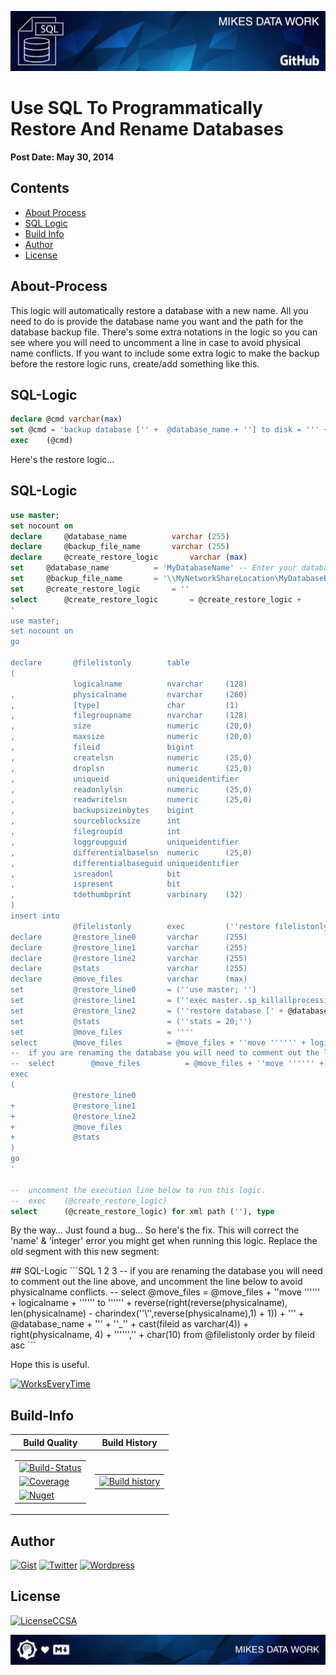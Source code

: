 ![MIKES DATA WORK GIT REPO](https://raw.githubusercontent.com/mikesdatawork/images/master/git_mikes_data_work_banner_01.png "Mikes Data Work")        

# Use SQL To Programmatically Restore And Rename Databases
**Post Date: May 30, 2014**        



## Contents    
- [About Process](##About-Process)  
- [SQL Logic](#SQL-Logic)  
- [Build Info](#Build-Info)  
- [Author](#Author)  
- [License](#License)       

## About-Process

<p>This logic will automatically restore a database with a new name. All you need to do is provide the database name you want and the path for the database backup file. There's some extra notations in the logic so you can see where you will need to uncomment a line in case to avoid physical name conflicts.
If you want to include some extra logic to make the backup before the restore logic runs, create/add something like this.</p>      


## SQL-Logic
```SQL
declare @cmd varchar(max)
set @cmd = 'backup database ['' +  @database_name + ''] to disk = ''' + @backup_file_name  + ''' with format'
exec    (@cmd)
```

<p>Here's the restore logic…</p>      


## SQL-Logic
```SQL
use master;
set nocount on
declare     @database_name          varchar (255)
declare     @backup_file_name       varchar (255)
declare     @create_restore_logic       varchar (max)
set     @database_name          = 'MyDatabaseName' -- Enter your database name here
set     @backup_file_name       = '\\MyNetworkShareLocation\MyDatabaseBackup.bak'  -- enter your backup file here
set     @create_restore_logic       = ''
select      @create_restore_logic       = @create_restore_logic + 
'
use master;
set nocount on
go
 
declare       @filelistonly        table
(
              logicalname          nvarchar     (128)
,             physicalname         nvarchar     (260)
,             [type]               char         (1)
,             filegroupname        nvarchar     (128)
,             size                 numeric      (20,0)
,             maxsize              numeric      (20,0)
,             fileid               bigint
,             createlsn            numeric      (25,0)
,             droplsn              numeric      (25,0)
,             uniqueid             uniqueidentifier
,             readonlylsn          numeric      (25,0)
,             readwritelsn         numeric      (25,0)
,             backupsizeinbytes    bigint
,             sourceblocksize      int
,             filegroupid          int
,             loggroupguid         uniqueidentifier
,             differentialbaselsn  numeric      (25,0)
,             differentialbaseguid uniqueidentifier
,             isreadonl            bit
,             ispresent            bit
,             tdethumbprint        varbinary    (32)
)
insert into 
              @filelistonly        exec         (''restore filelistonly from disk = ''''' + @backup_file_name + ''''''')
declare       @restore_line0       varchar      (255)
declare       @restore_line1       varchar      (255)
declare       @restore_line2       varchar      (255)
declare       @stats               varchar      (255)
declare       @move_files          varchar      (max)
set           @restore_line0       = (''use master; '')
set           @restore_line1       = (''exec master..sp_killallprocessindb ''''' + @database_name + ''''';'')
set           @restore_line2       = (''restore database [' + @database_name + '] from disk = ''''' + @backup_file_name + ''''' with replace, recovery, '')
set           @stats               = (''stats = 20;'')
set           @move_files          = ''''
select        @move_files          = @move_files + ''move '''''' + logicalname + '''''' to '''''' + physicalname + '''''','' + char(10) from @filelistonly order by fileid asc
--  if you are renaming the database you will need to comment out the line above, and uncomment the line below to avoid physicalname conflicts.
--  select        @move_files          = @move_files + ''move '''''' + logicalname + '''''' to '''''' + reverse(right(reverse(physicalname), len(physicalname) - charindex(''\'',reverse(physicalname),1) + 1)) + ' + @database_name + ' + ''_'' + fileid +  right(physicalname, 4)  + '''''','' + char(10) from @filelistonly order by fileid asc
exec
(
              @restore_line0
+             @restore_line1
+             @restore_line2
+             @move_files
+             @stats
)
go
'
 
--  uncomment the execution line below to run this logic.
--  exec    (@create_restore_logic) 
select      (@create_restore_logic) for xml path (''), type
```
By the way…
Just found a bug… So here's the fix.
This will correct the 'name' & 'integer' error you might get when running this logic.
Replace the old segment with this new segment:
</p>      
## SQL-Logic
```SQL
1
2
3	--  if you are renaming the database you will need to comment out the line above, and uncomment the line below to avoid physicalname conflicts.
-- select        @move_files          = @move_files + ''move '''''' + logicalname + '''''' to '''''' + reverse(right(reverse(physicalname), len(physicalname) - charindex(''\'',reverse(physicalname),1) + 1)) + 
''' + @database_name + ''' + ''_'' + cast(fileid as varchar(4)) +  right(physicalname, 4)  + '''''','' + char(10) from @filelistonly order by fileid asc
```

Hope this is useful. 


[![WorksEveryTime](https://forthebadge.com/images/badges/60-percent-of-the-time-works-every-time.svg)](https://shitday.de/)

## Build-Info

| Build Quality | Build History |
|--|--|
|<table><tr><td>[![Build-Status](https://ci.appveyor.com/api/projects/status/pjxh5g91jpbh7t84?svg?style=flat-square)](#)</td></tr><tr><td>[![Coverage](https://coveralls.io/repos/github/tygerbytes/ResourceFitness/badge.svg?style=flat-square)](#)</td></tr><tr><td>[![Nuget](https://img.shields.io/nuget/v/TW.Resfit.Core.svg?style=flat-square)](#)</td></tr></table>|<table><tr><td>[![Build history](https://buildstats.info/appveyor/chart/tygerbytes/resourcefitness)](#)</td></tr></table>|

## Author

[![Gist](https://img.shields.io/badge/Gist-MikesDataWork-<COLOR>.svg)](https://gist.github.com/mikesdatawork)
[![Twitter](https://img.shields.io/badge/Twitter-MikesDataWork-<COLOR>.svg)](https://twitter.com/mikesdatawork)
[![Wordpress](https://img.shields.io/badge/Wordpress-MikesDataWork-<COLOR>.svg)](https://mikesdatawork.wordpress.com/)

     
## License
[![LicenseCCSA](https://img.shields.io/badge/License-CreativeCommonsSA-<COLOR>.svg)](https://creativecommons.org/share-your-work/licensing-types-examples/)

![Mikes Data Work](https://raw.githubusercontent.com/mikesdatawork/images/master/git_mikes_data_work_banner_02.png "Mikes Data Work")

